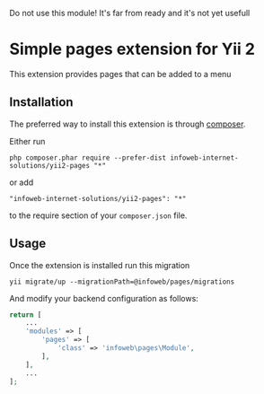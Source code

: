 Do not use this module! It's far from ready and it\'s not yet usefull

Simple pages extension for Yii 2
================================
This extension provides pages that can be added to a menu

Installation
------------

The preferred way to install this extension is through [composer](http://getcomposer.org/download/).

Either run

```
php composer.phar require --prefer-dist infoweb-internet-solutions/yii2-pages "*"
```

or add

```
"infoweb-internet-solutions/yii2-pages": "*"
```

to the require section of your `composer.json` file.


Usage
-----

Once the extension is installed run this migration

```
yii migrate/up --migrationPath=@infoweb/pages/migrations
```

And modify your backend configuration as follows:

```php
return [
    ...
    'modules' => [
        'pages' => [
            'class' => 'infoweb\pages\Module',
        ],
    ],
    ...
];
```

